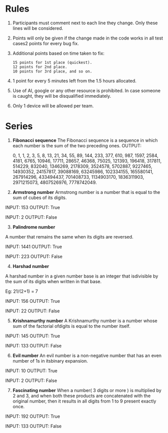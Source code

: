 # Rules 

 1. Participants must comment next to each line they change. Only these
    lines will be considered.
 2. Points will only be given if the change made in the code works in
    all test cases2 points for every bug fix.
 3. Additional points based on time taken to fix:

		15 points for 1st place (quickest).
		12 points for 2nd place.
		10 points for 3rd place, and so on.

 4. 1 point for every 5 minutes left from the 1.5 hours allocated.

 5. Use of AI, google or any other resource is prohibited. In case
    someone is caught, they will be disqualified immediately.

 6. Only 1 device will be allowed per team.

# Series
1. **Fibonacci sequence**
The Fibonacci sequence is a sequence in which each number is the sum of
the two preceding ones.
OUTPUT:

     0, 1, 1, 2, 3, 5, 8, 13, 21, 34, 55, 89, 144, 233, 377, 610, 987, 1597,
    2584, 4181, 6765, 10946, 17711, 28657, 46368, 75025, 121393, 196418,
    317811, 514229, 832040, 1346269, 2178309, 3524578, 5702887, 9227465,
    14930352, 24157817, 39088169, 63245986, 102334155, 165580141,
    267914296, 433494437, 701408733, 1134903170, 1836311903, 2971215073,
    4807526976, 7778742049.

2. **Armstrong number**
Armstrong number is a number that is equal to the sum of cubes of its digits.

INPUT: 153 OUTPUT: True

INPUT: 2 OUTPUT: False

3. **Palindrome number**

A number that remains the same when its digits are reversed.

INPUT: 1441 OUTPUT: True

INPUT: 223 OUTPUT: False

4. **Harshad number**

A harshad number in a given number base is an integer that isdivisible by the sum of its digits when written in that base.

Eg: 21/(2+1) = 7

INPUT: 156 OUTPUT: True

INPUT: 22 OUTPUT: False

5. **Krishnamurthy number**
A Krishnamurthy number is a number whose sum of the factorial ofdigits is equal to the number itself.

INPUT: 145 OUTPUT: True

INPUT: 133 OUTPUT: False

6. **Evil number**
An evil number is a non-negative number that has an even number of 1s in itsbinary expansion.

INPUT: 10 OUTPUT: True

INPUT: 2 OUTPUT: False

7. **Fascinating number**
When a number( 3 digits or more ) is multiplied by 2 and 3, and when both these products are concatenated with the original number, then it results in all digits from 1 to 9 present exactly once.

INPUT: 192 OUTPUT: True

INPUT: 133 OUTPUT: False

